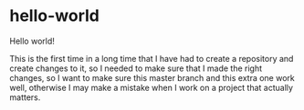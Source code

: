 # hello-world

Hello world!


This is the first time in a long time that I have had to create a repository and create changes to it, so I needed to make sure
that I made the right changes, so I want to make sure this master branch and this extra one work well, otherwise I may 
make a mistake when I work on a project that actually matters. 



